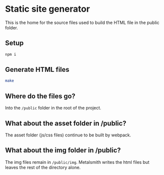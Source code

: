 # Static site generator

This is the home for the source files used to build the HTML file in the
public folder.

## Setup

```sh
npm i
```

## Generate HTML files

```sh
make
```

## Where do the files go?

Into the `/public` folder in the root of the project.

## What about the asset folder in /public?

The asset folder (js/css files) continue to be built by webpack.

## What about the img folder in /public?

The img files remain in `/public/img`. Metalsmith writes the html files
but leaves the rest of the directory alone.
